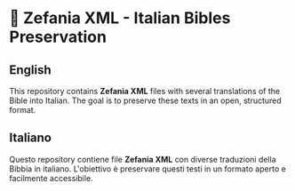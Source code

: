 # 📖 Zefania XML - Italian Bibles Preservation

## English
This repository contains **Zefania XML** files with several translations of the Bible into Italian. The goal is to preserve these texts in an open, structured format.

## Italiano
Questo repository contiene file **Zefania XML** con diverse traduzioni della Bibbia in italiano. L'obiettivo è preservare questi testi in un formato aperto e facilmente accessibile.